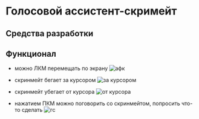 # Голосовой ассистент-скримейт

## Средства разработки

## Функционал

- можно ЛКМ перемещать по экрану
![афк](https://github.com/user-attachments/assets/67c6a2a1-c88d-43d8-b9c3-0869d591863e)

- скринмейт бегает за курсором
![за курсором](https://github.com/user-attachments/assets/7264ccdf-1183-4057-9c04-54d72b167096)

- скринмейт убегает от курсора
![от курсора](https://github.com/user-attachments/assets/e5ed9cba-fa9d-4162-9dd7-446884797a92)

- нажатием ПКМ можно поговорить со скринмейтом, попросить что-то сделать
![гс](https://github.com/user-attachments/assets/dd4c92a2-cf76-4743-a6df-d01317322e33)

